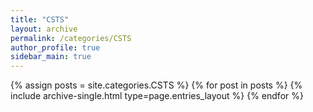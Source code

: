 ```yaml
---
title: "CSTS"
layout: archive
permalink: /categories/CSTS
author_profile: true
sidebar_main: true
---
```


{% assign posts = site.categories.CSTS %}
{% for post in posts %} {% include archive-single.html type=page.entries_layout %} {% endfor %}